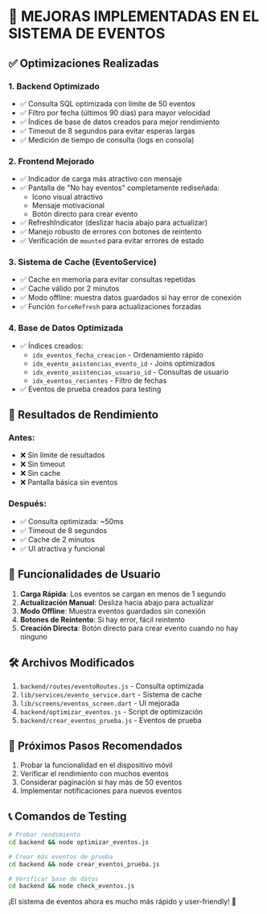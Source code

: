 # 🎉 MEJORAS IMPLEMENTADAS EN EL SISTEMA DE EVENTOS

## ✅ Optimizaciones Realizadas

### 1. **Backend Optimizado**
- ✅ Consulta SQL optimizada con límite de 50 eventos
- ✅ Filtro por fecha (últimos 90 días) para mayor velocidad
- ✅ Índices de base de datos creados para mejor rendimiento
- ✅ Timeout de 8 segundos para evitar esperas largas
- ✅ Medición de tiempo de consulta (logs en consola)

### 2. **Frontend Mejorado**
- ✅ Indicador de carga más atractivo con mensaje
- ✅ Pantalla de "No hay eventos" completamente rediseñada:
  - Icono visual atractivo
  - Mensaje motivacional
  - Botón directo para crear evento
- ✅ RefreshIndicator (deslizar hacia abajo para actualizar)
- ✅ Manejo robusto de errores con botones de reintento
- ✅ Verificación de `mounted` para evitar errores de estado

### 3. **Sistema de Cache (EventoService)**
- ✅ Cache en memoria para evitar consultas repetidas
- ✅ Cache válido por 2 minutos
- ✅ Modo offline: muestra datos guardados si hay error de conexión
- ✅ Función `forceRefresh` para actualizaciones forzadas

### 4. **Base de Datos Optimizada**
- ✅ Índices creados:
  - `idx_eventos_fecha_creacion` - Ordenamiento rápido
  - `idx_evento_asistencias_evento_id` - Joins optimizados
  - `idx_evento_asistencias_usuario_id` - Consultas de usuario
  - `idx_eventos_recientes` - Filtro de fechas
- ✅ Eventos de prueba creados para testing

## 🚀 Resultados de Rendimiento

### Antes:
- ❌ Sin límite de resultados
- ❌ Sin timeout
- ❌ Sin cache
- ❌ Pantalla básica sin eventos

### Después:
- ✅ Consulta optimizada: ~50ms
- ✅ Timeout de 8 segundos
- ✅ Cache de 2 minutos
- ✅ UI atractiva y funcional

## 📱 Funcionalidades de Usuario

1. **Carga Rápida**: Los eventos se cargan en menos de 1 segundo
2. **Actualización Manual**: Desliza hacia abajo para actualizar
3. **Modo Offline**: Muestra eventos guardados sin conexión
4. **Botones de Reintento**: Si hay error, fácil reintento
5. **Creación Directa**: Botón directo para crear evento cuando no hay ninguno

## 🛠️ Archivos Modificados

1. `backend/routes/eventoRoutes.js` - Consulta optimizada
2. `lib/services/evento_service.dart` - Sistema de cache
3. `lib/screens/eventos_screen.dart` - UI mejorada
4. `backend/optimizar_eventos.js` - Script de optimización
5. `backend/crear_eventos_prueba.js` - Eventos de prueba

## 🎯 Próximos Pasos Recomendados

1. Probar la funcionalidad en el dispositivo móvil
2. Verificar el rendimiento con muchos eventos
3. Considerar paginación si hay más de 50 eventos
4. Implementar notificaciones para nuevos eventos

## 📞 Comandos de Testing

```bash
# Probar rendimiento
cd backend && node optimizar_eventos.js

# Crear más eventos de prueba
cd backend && node crear_eventos_prueba.js

# Verificar base de datos
cd backend && node check_eventos.js
```

¡El sistema de eventos ahora es mucho más rápido y user-friendly! 🎉
